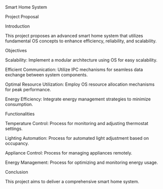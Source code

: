 Smart Home System

Project Proposal

Introduction

This project proposes an advanced smart home system that utilizes fundamental OS concepts to enhance efficiency, reliability, and scalability.

Objectives

Scalability: Implement a modular architecture using OS for easy scalability.

Efficient Communication: Utilize IPC mechanisms for seamless data exchange between system components.

Optimal Resource Utilization: Employ OS resource allocation mechanisms for peak performance.

Energy Efficiency: Integrate energy management strategies to minimize consumption.

Functionalities

Temperature Control: Process for monitoring and adjusting thermostat settings.

Lighting Automation: Process for automated light adjustment based on occupancy.

Appliance Control: Process for managing appliances remotely.

Energy Management: Process for optimizing and monitoring energy usage.

Conclusion

This project aims to deliver a comprehensive smart home system.


